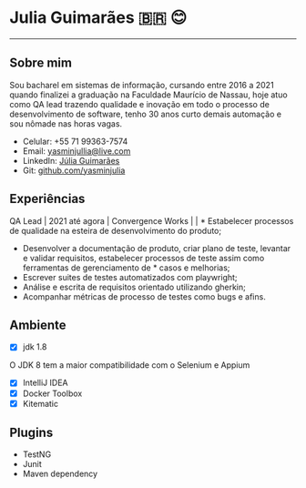 # Julia Guimarães :brazil:  :blush: 
 ____
 ## Sobre mim
Sou bacharel em sistemas de informação, cursando entre 2016 a 2021 quando finalizei a graduação na Faculdade Maurício de Nassau, hoje atuo como QA lead trazendo qualidade e inovação em todo o processo de desenvolvimento de software, tenho 30 anos curto demais automação e sou nômade nas horas vagas. 


* Celular: +55 71 99363-7574
* Email: yasminjullia@live.com
* LinkedIn: [Júlia Guimarães](https://www.linkedin.com/in/julia-guimar%C3%A3es-49699167/)
* Git: [github.com/yasminjulia](https://github.com/yasminjulia?tab=repositories)


 ## Experiências
 
QA Lead
| 2021 até agora | Convergence Works |
| * Estabelecer processos de qualidade na esteira de desenvolvimento do produto; 
* Desenvolver a documentação de produto, criar plano de teste, levantar e validar requisitos, estabelecer processos de teste assim como ferramentas de gerenciamento de * casos e melhorias;
* Escrever suites de testes automatizados com playwright;
* Análise e escrita de requisitos orientado utilizando gherkin;
* Acompanhar métricas de processo de testes como bugs e afins.







## Ambiente
- [x] jdk 1.8

O JDK 8 tem a maior compatibilidade com o Selenium e Appium
- [x] IntelliJ IDEA
- [x] Docker Toolbox 
- [x] Kitematic

## Plugins
* TestNG
* Junit
* Maven dependency

